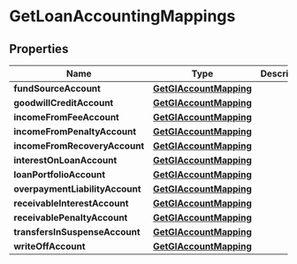 
# GetLoanAccountingMappings

## Properties
| Name | Type | Description | Notes |
| ------------ | ------------- | ------------- | ------------- |
| **fundSourceAccount** | [**GetGlAccountMapping**](GetGlAccountMapping.md) |  |  [optional] |
| **goodwillCreditAccount** | [**GetGlAccountMapping**](GetGlAccountMapping.md) |  |  [optional] |
| **incomeFromFeeAccount** | [**GetGlAccountMapping**](GetGlAccountMapping.md) |  |  [optional] |
| **incomeFromPenaltyAccount** | [**GetGlAccountMapping**](GetGlAccountMapping.md) |  |  [optional] |
| **incomeFromRecoveryAccount** | [**GetGlAccountMapping**](GetGlAccountMapping.md) |  |  [optional] |
| **interestOnLoanAccount** | [**GetGlAccountMapping**](GetGlAccountMapping.md) |  |  [optional] |
| **loanPortfolioAccount** | [**GetGlAccountMapping**](GetGlAccountMapping.md) |  |  [optional] |
| **overpaymentLiabilityAccount** | [**GetGlAccountMapping**](GetGlAccountMapping.md) |  |  [optional] |
| **receivableInterestAccount** | [**GetGlAccountMapping**](GetGlAccountMapping.md) |  |  [optional] |
| **receivablePenaltyAccount** | [**GetGlAccountMapping**](GetGlAccountMapping.md) |  |  [optional] |
| **transfersInSuspenseAccount** | [**GetGlAccountMapping**](GetGlAccountMapping.md) |  |  [optional] |
| **writeOffAccount** | [**GetGlAccountMapping**](GetGlAccountMapping.md) |  |  [optional] |




